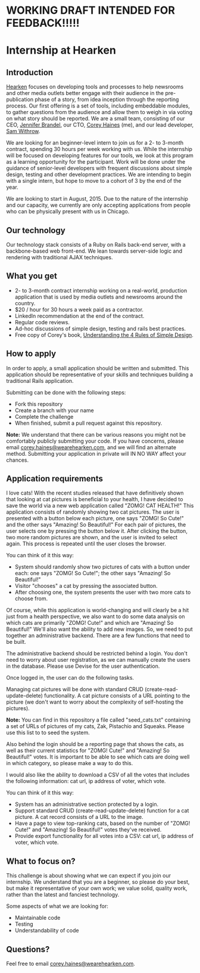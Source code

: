 # WORKING DRAFT INTENDED FOR FEEDBACK!!!!!

# Internship at Hearken

## Introduction

[Hearken](http://www.wearehearken.com/) focuses on developing tools and processes to help newsrooms and other media outlets better engage with their audience in the pre-publication phase of a story, from idea inception through the reporting process. Our first offering is a set of tools, including embeddable modules, to gather questions from the audience and allow them to weigh in via voting on what story should be reported. We are a small team, consisting of our CEO, [Jennifer Brandel](https://twitter.com/JnnBrndl), our CTO, [Corey Haines](https://twitter.com/coreyhaines) (me), and our lead developer, [Sam Withrow](https://twitter.com/typwrtr).


We are looking for an beginner-level intern to join us for a 2- to 3-month contract, spending 30 hours per week working with us. While the internship will be focused on developing features for our tools, we look at this program as a learning opportunity for the participant. Work will be done under the guidance of senior-level developers with frequent discussions about simple design, testing and other development practices. We are intending to begin with a single intern, but hope to move to a cohort of 3 by the end of the year.

We are looking to start in August, 2015. Due to the nature of the internship and our capacity, we currently are only accepting applications from people who can be physically present with us in Chicago.

## Our technology

Our technology stack consists of a Ruby on Rails back-end server, with a backbone-based web front-end. We lean towards server-side logic and rendering with traditional AJAX techniques.

## What you get

* 2- to 3-month contract internship working on a real-world, production application that is used by media outlets and newsrooms around the country.
* $20 / hour for 30 hours a week paid as a contractor.
* LinkedIn recommendation at the end of the contract.
* Regular code reviews.
* Ad-hoc discussions of simple design, testing and rails best practices.
* Free copy of Corey's book, [Understanding the 4 Rules of Simple Design](https://leanpub.com/4rulesofsimpledesign/).

## How to apply

In order to apply, a small application should be written and submitted. This application should be representative of your skills and techniques building a traditional Rails application.

Submitting can be done with the following steps:
* Fork this repository
* Create a branch with your name
* Complete the challenge
* When finished, submit a pull request against this repository.

**Note:** We understand that there can be various reasons you might not be comfortably publicly submitting your code. If you have concerns, please email [corey.haines@wearehearken.com](mailto:corey.haines@wearehearken.com), and we will find an alternate method. Submitting your application in private will IN NO WAY affect your chances.

## Application requirements

I love cats! With the recent studies released that have definitively shown that looking at cat pictures is beneficial to your health, I have decided to save the world via a new web application called "ZOMG! CAT HEALTH!" This application consists of randomly showing two cat pictures. The user is presented with a button below each picture, one says "ZOMG! So Cute!" and the other says "Amazing! So Beautiful!" For each pair of pictures, the user selects one by pressing the button below it. After clicking the button, two more random pictures are shown, and the user is invited to select again. This process is repeated until the user closes the browser.

You can think of it this way:
* System should randomly show two pictures of cats with a button under each: one says "ZOMG! So Cute!"; the other says "Amazing! So Beautiful!"
* Visitor "chooses" a cat by pressing the associated button.
* After choosing one, the system presents the user with two more cats to choose from.

Of course, while this application is world-changing and will clearly be a hit just from a health perspective, we also want to do some data analysis on which cats are primarily "ZOMG! Cute!" and which are "Amazing! So Beautiful!" We'll also want the ability to add new images. So, we need to put together an administrative backend. There are a few functions that need to be built.

The administrative backend should be restricted behind a login. You don't need to worry about user registration, as we can manually create the users in the database. Please use Devise for the user authentication.

Once logged in, the user can do the following tasks.

Managing cat pictures will be done with standard CRUD (create-read-update-delete) functionality. A cat picture consists of a URL pointing to the picture (we don't want to worry about the complexity of self-hosting the pictures).

**Note:** You can find in this repository a file called "seed_cats.txt" containing a set of URLs of pictures of my cats, Zak, Pistachio and Squeaks. Please use this list to to seed the system.

Also behind the login should be a reporting page that shows the cats, as well as their current statistics for "ZOMG! Cute!" and "Amazing! So Beautiful!" votes. It is important to be able to see which cats are doing well in which category, so please make a way to do this.

I would also like the ability to download a CSV of all the votes that includes the following information: cat url, ip address of voter, which vote.

You can think of it this way:
* System has an administrative section protected by a login.
* Support standard CRUD (create-read-update-delete) function for a cat picture. A cat record consists of a URL to the image.
* Have a page to view top-ranking cats, based on the number of "ZOMG! Cute!" and "Amazing! So Beautiful!" votes they've received.
* Provide export functionality for all votes into a CSV: cat url, ip address of voter, which vote.

## What to focus on?

This challenge is about showing what we can expect if you join our internship. We understand that you are a beginner, so please do your best, but make it representative of your own work; we value solid, quality work, rather than the latest and fanciest technology.

Some aspects of what we are looking for:
* Maintainable code
* Testing
* Understandability of code

## Questions?

Feel free to email [corey.haines@wearehearken.com](mailto:corey.haines@wearehearken.com).
